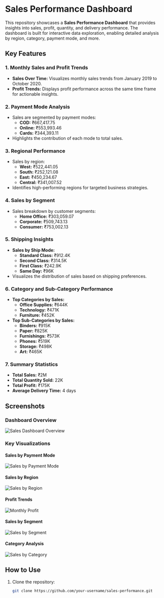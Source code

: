 # Sales Performance Dashboard

This repository showcases a **Sales Performance Dashboard** that provides insights into sales, profit, quantity, and delivery performance. The dashboard is built for interactive data exploration, enabling detailed analysis by region, category, payment mode, and more.

## Key Features

### 1. **Monthly Sales and Profit Trends**
   - **Sales Over Time:** Visualizes monthly sales trends from January 2019 to October 2020.
   - **Profit Trends:** Displays profit performance across the same time frame for actionable insights.

### 2. **Payment Mode Analysis**
   - Sales are segmented by payment modes: 
     - **COD:** ₹667,417.75
     - **Online:** ₹553,993.46
     - **Cards:** ₹344,393.11
   - Highlights the contribution of each mode to total sales.

### 3. **Regional Performance**
   - Sales by region:
     - **West:** ₹522,441.05
     - **South:** ₹252,121.08
     - **East:** ₹450,234.67
     - **Central:** ₹341,007.52
   - Identifies high-performing regions for targeted business strategies.

### 4. **Sales by Segment**
   - Sales breakdown by customer segments:
     - **Home Office:** ₹303,059.07
     - **Corporate:** ₹509,743.13
     - **Consumer:** ₹753,002.13

### 5. **Shipping Insights**
   - **Sales by Ship Mode:**
     - **Standard Class:** ₹912.4K
     - **Second Class:** ₹314.5K
     - **First Class:** ₹242.9K
     - **Same Day:** ₹96K
   - Visualizes the distribution of sales based on shipping preferences.

### 6. **Category and Sub-Category Performance**
   - **Top Categories by Sales:**
     - **Office Supplies:** ₹644K
     - **Technology:** ₹471K
     - **Furniture:** ₹452K
   - **Top Sub-Categories by Sales:**
     - **Binders:** ₹915K
     - **Paper:** ₹825K
     - **Furnishings:** ₹573K
     - **Phones:** ₹519K
     - **Storage:** ₹498K
     - **Art:** ₹465K

### 7. **Summary Statistics**
   - **Total Sales:** ₹2M
   - **Total Quantity Sold:** 22K
   - **Total Profit:** ₹175K
   - **Average Delivery Time:** 4 days

## Screenshots

### Dashboard Overview
![Sales Dashboard Overview](https://raw.githubusercontent.com/RitzyKingS/Worldwide-COVID-19-Analysis/main/images/google-site-screenshot.png)

### Key Visualizations

#### Sales by Payment Mode
![Sales by Payment Mode](https://raw.githubusercontent.com/RitzyKingS/Worldwide-COVID-19-Analysis/main/images/looker-dashboard-1.png)

#### Sales by Region
![Sales by Region](https://raw.githubusercontent.com/RitzyKingS/Worldwide-COVID-19-Analysis/main/images/looker-dashboard-2.png)

#### Profit Trends
![Monthly Profit](https://raw.githubusercontent.com/RitzyKingS/Worldwide-COVID-19-Analysis/main/images/looker-dashboard-3.png)

#### Sales by Segment
![Sales by Segment](https://raw.githubusercontent.com/RitzyKingS/Worldwide-COVID-19-Analysis/main/images/looker-dashboard-4.png)

#### Category Analysis
![Sales by Category](https://raw.githubusercontent.com/RitzyKingS/Worldwide-COVID-19-Analysis/main/images/looker-dashboard-5.png)

## How to Use

1. Clone the repository:
   ```bash
   git clone https://github.com/your-username/sales-performance.git
